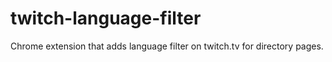 # twitch-language-filter
Chrome extension that adds language filter on twitch.tv for directory pages.
